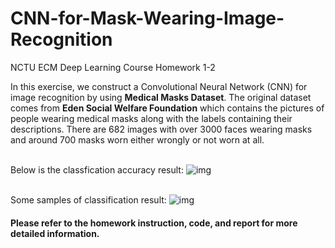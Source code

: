 # CNN-for-Mask-Wearing-Image-Recognition
NCTU ECM Deep Learning Course Homework 1-2

In this exercise, we construct a Convolutional Neural Network (CNN) for image recognition
by using **Medical Masks Dataset**. The original dataset comes from **Eden Social Welfare
Foundation** which contains the pictures of people wearing medical masks along with the labels
containing their descriptions. There are 682 images with over 3000 faces wearing masks and
around 700 masks worn either wrongly or not worn at all.

<br> Below is the classfication accuracy result:
![img](https://i.imgur.com/d3WudGi.png)

<br> Some samples of classification result:
![img](https://i.imgur.com/q7uqhkb.png)

#### Please refer to the homework instruction, code, and report for more detailed information.
